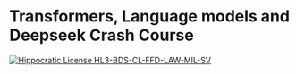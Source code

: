 # Transformers, Language models and Deepseek Crash Course

[![Hippocratic License HL3-BDS-CL-FFD-LAW-MIL-SV](https://img.shields.io/static/v1?label=Hippocratic%20License&message=HL3-BDS-CL-FFD-LAW-MIL-SV&labelColor=5e2751&color=bc8c3d)](https://firstdonoharm.dev/version/3/0/bds-cl-ffd-law-mil-sv.html)
